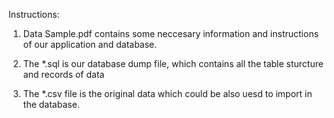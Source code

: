 Instructions:
1. Data Sample.pdf contains some neccesary information and instructions of our application and database.

2. The *.sql is our database dump file, which contains all the table sturcture and records of data

3. The *.csv file is the original data which could be also uesd to import in the database.
